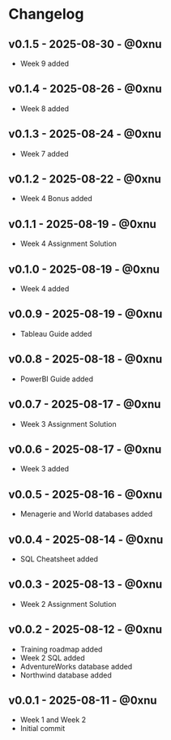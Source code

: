 # Changelog

## v0.1.5 - 2025-08-30 - @0xnu
* Week 9 added

## v0.1.4 - 2025-08-26 - @0xnu
* Week 8 added

## v0.1.3 - 2025-08-24 - @0xnu
* Week 7 added

## v0.1.2 - 2025-08-22 - @0xnu
* Week 4 Bonus added

## v0.1.1 - 2025-08-19 - @0xnu
* Week 4 Assignment Solution

## v0.1.0 - 2025-08-19 - @0xnu
* Week 4 added

## v0.0.9 - 2025-08-19 - @0xnu
* Tableau Guide added

## v0.0.8 - 2025-08-18 - @0xnu
* PowerBI Guide added

## v0.0.7 - 2025-08-17 - @0xnu
* Week 3 Assignment Solution

## v0.0.6 - 2025-08-17 - @0xnu
* Week 3 added

## v0.0.5 - 2025-08-16 - @0xnu
* Menagerie and World databases added

## v0.0.4 - 2025-08-14 - @0xnu
* SQL Cheatsheet added

## v0.0.3 - 2025-08-13 - @0xnu
* Week 2 Assignment Solution

## v0.0.2 - 2025-08-12 - @0xnu
* Training roadmap added
* Week 2 SQL added
* AdventureWorks database added
* Northwind database added

## v0.0.1 - 2025-08-11 - @0xnu
* Week 1 and Week 2
* Initial commit